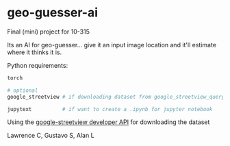 # geo-guesser-ai
Final (mini) project for 10-315

Its an AI for geo-guesser... give it an input image location and it'll estimate where it thinks it is.

Python requirements:
```python
torch

# optional
google_streetview # if downloading dataset from google_streetview_query.py

jupytext          # if want to create a .ipynb for jupyter notebook
```

Using the [google-streetview developer API](https://pypi.org/project/google-streetview/) for downloading the dataset

Lawrence C, Gustavo S, Alan L